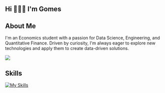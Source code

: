 <h2 align="left">Hi 🧑🏻‍💻 I'm Gomes</h1>
<h2>About Me</h2>
           
<p>
  I'm an Economics student with a passion for Data Science, Engineering, and Quantitative Finance. Driven by curiosity, I'm always eager to explore new technologies and apply them to create data-driven solutions.
</p>

 

<a href="https://github.com/gomes0499">
  <img align="center" src="https://github-readme-stats.vercel.app/api?username=gomes0499&show_icons=true&theme=react&count_private=true&include_all_commits=true" />
</a>


<h2>Skills</h2>

[![My Skills](https://skillicons.dev/icons?i=python,aws,gcp,azure,docker,kubernetes,ansible,linux,postgres,mongodb,kafka,figma,githubactions,postman&perline=6)](https://skillicons.dev)

